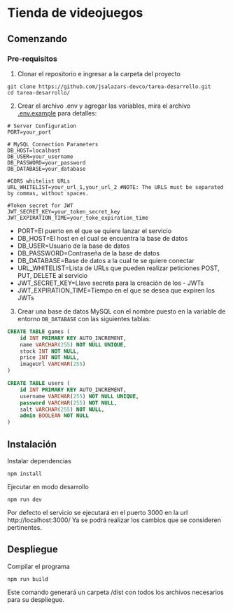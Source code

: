 # Tienda de videojuegos

## Comenzando

### Pre-requisitos

1. Clonar el repositorio e ingresar a la carpeta del proyecto

```
git clone https://github.com/jsalazars-devco/tarea-desarrollo.git
cd tarea-desarrollo/
```

2. Crear el archivo .env y agregar las variables, mira el archivo [.env.example](https://github.com/jsalazars-devco/tarea-desarrollo/blob/main/.env.example) para detalles:

```
# Server Configuration
PORT=your_port

# MySQL Connection Parameters
DB_HOST=localhost
DB_USER=your_username
DB_PASSWORD=your_password
DB_DATABASE=your_database

#CORS whitelist URLs
URL_WHITELIST=your_url_1,your_url_2 #NOTE: The URLS must be separated by commas, without spaces.

#Token secret for JWT
JWT_SECRET_KEY=your_token_secret_key
JWT_EXPIRATION_TIME=your_toke_expiration_time
```

- PORT=El puerto en el que se quiere lanzar el servicio
- DB_HOST=El host en el cual se encuentra la base de datos
- DB_USER=Usuario de la base de datos
- DB_PASSWORD=Contraseña de la base de datos
- DB_DATABASE=Base de datos a la cual te se quiere conectar
- URL_WHITELIST=Lista de URLs que pueden realizar peticiones POST, PUT, DELETE al servicio
- JWT_SECRET_KEY=Llave secreta para la creación de los - JWTs
- JWT_EXPIRATION_TIME=Tiempo en el que se desea que expiren los JWTs

3. Crear una base de datos MySQL con el nombre puesto en la variable de entorno `DB_DATABASE` con las siguientes tablas:

```sql
CREATE TABLE games (
	id INT PRIMARY KEY AUTO_INCREMENT,
	name VARCHAR(255) NOT NULL UNIQUE,
	stock INT NOT NULL,
	price INT NOT NULL,
	imageUrl VARCHAR(255)
)

CREATE TABLE users (
	id INT PRIMARY KEY AUTO_INCREMENT,
	username VARCHAR(255) NOT NULL UNIQUE,
    password VARCHAR(255) NOT NULL,
	salt VARCHAR(255) NOT NULL,
	admin BOOLEAN NOT NULL
)
```

## Instalación

Instalar dependencias

```
npm install
```

Ejecutar en modo desarrollo

```
npm run dev
```

Por defecto el servicio se ejecutará en el puerto 3000 en la url http://localhost:3000/
Ya se podrá realizar los cambios que se consideren pertinentes.

## Despliegue

Compilar el programa

```
npm run build
```

Este comando generará un carpeta /dist con todos los archivos necesarios para su despliegue.
